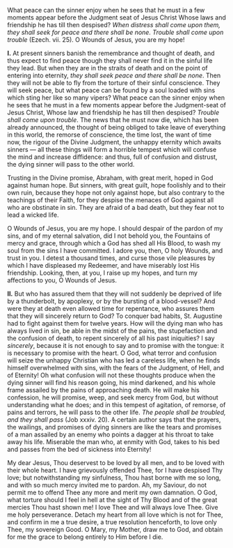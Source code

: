 
What peace can the sinner enjoy when he sees that he must in a few moments appear before the Judgment seat of Jesus Christ Whose laws and friendship he has till then despised? *When distress shall come upon them, they shall seek for peace and there shall be none. Trouble shall come upon trouble* (Ezech. vii. 25). O Wounds of Jesus, you are my hope!

**I\.** At present sinners banish the remembrance and thought of death, and thus expect to find peace though they shall never find it in the sinful life they lead. But when they are in the straits of death and on the point of entering into eternity, *they shall seek peace and there shall be none*. Then they will not be able to fly from the torture of their sinful conscience. They will seek peace, but what peace can be found by a soul loaded with sins which sting her like so many vipers? What peace can the sinner enjoy when he sees that he must in a few moments appear before the Judgment-seat of Jesus Christ, Whose law and friendship he has till then despised? *Trouble shall come upon trouble*. The news that he must now die, which has been already announced, the thought of being obliged to take leave of everything in this world, the remorse of conscience, the time lost, the want of time now, the rigour of the Divine Judgment, the unhappy eternity which awaits sinners — all these things will form a horrible tempest which will confuse the mind and increase diffidence: and thus, full of confusion and distrust, the dying sinner will pass to the other world.

Trusting in the Divine promise, Abraham, with great merit, hoped in God against human hope. But sinners, with great guilt, hope foolishly and to their own ruin, because they hope not only against hope, but also contrary to the teachings of their Faith, for they despise the menaces of God against all who are obstinate in sin. They are afraid of a bad death, but they fear not to lead a wicked life.

O Wounds of Jesus, you are my hope. I should despair of the pardon of my sins, and of my eternal salvation, did I not behold you, the Fountains of mercy and grace, through which a God has shed all His Blood, to wash my soul from the sins I have committed. I adore you, then, O holy Wounds, and trust in you. I detest a thousand times, and curse those vile pleasures by which I have displeased my Redeemer, and have miserably lost His friendship. Looking, then, at you, I raise up my hopes, and turn my affections to you, O Wounds of Jesus.

**II\.** But who has assured them that they will not suddenly be deprived of life by a thunderbolt, by apoplexy, or by the bursting of a blood-vessel? And were they at death even allowed time for repentance, who assures them that they will sincerely return to God? To conquer bad habits, St. Augustine had to fight against them for twelve years. How will the dying man who has always lived in sin, be able in the midst of the pains, the stupefaction and the confusion of death, to repent sincerely of all his past iniquities? I say *sincerely*, because it is not enough to say and to promise with the tongue: it is necessary to promise with the heart. O God, what terror and confusion will seize the unhappy Christian who has led a careless life, when he finds himself overwhelmed with sins, with the fears of the Judgment, of Hell, and of Eternity! Oh what confusion will not these thoughts produce when the dying sinner will find his reason going, his mind darkened, and his whole frame assailed by the pains of approaching death. He will make his confession, he will promise, weep, and seek mercy from God, but without understanding what he does; and in this tempest of agitation, of remorse, of pains and terrors, he will pass to the other life. *The people shall be troubled, and they shall pass* (Job xxxiv. 20). A certain author says that the prayers, the wailings, and promises of dying sinners are like the tears and promises of a man assailed by an enemy who points a dagger at his throat to take away his life. Miserable the man who, at enmity with God, takes to his bed and passes from the bed of sickness into Eternity!

My dear Jesus, Thou deservest to be loved by all men, and to be loved with their whole heart. I have grievously offended Thee, for I have despised Thy love; but notwithstanding my sinfulness, Thou hast borne with me so long, and with so much mercy invited me to pardon. Ah, my Saviour, do not permit me to offend Thee any more and merit my own damnation. O God, what torture should I feel in hell at the sight of Thy Blood and of the great mercies Thou hast shown me! I love Thee and will always love Thee. Give me holy perseverance. Detach my heart from all love which is not for Thee, and confirm in me a true desire, a true resolution henceforth, to love only Thee, my sovereign Good. O Mary, my Mother, draw me to God, and obtain for me the grace to belong entirely to Him before I die.


